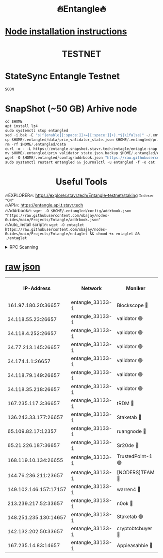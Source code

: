 <h1 align="center"> 🔥Entangle🔥</h1>

[Node installation instructions](https://github.com/obajay/nodes-Guides/tree/main/Projects/Entangle)
=

<h1 align="center"> TESTNET</h1>

# StateSync Entangle Testnet
```python
SOON
```
# SnapShot (~50 GB) Arhive node
```python
cd $HOME
apt install lz4
sudo systemctl stop entangled
sed -i.bak -E "s|^(enable[[:space:]]+=[[:space:]]+).*$|\1false|" ~/.entangled/config/config.toml
cp $HOME/.entangled/data/priv_validator_state.json $HOME/.entangled/priv_validator_state.json.backup
rm -rf $HOME/.entangled/data
curl -o - -L https://entangle.snapshot.stavr.tech/entagle/entagle-snap.tar.lz4 | lz4 -c -d - | tar -x -C $HOME/.entangled --strip-components 2
mv $HOME/.entangled/priv_validator_state.json.backup $HOME/.entangled/data/priv_validator_state.json
wget -O $HOME/.entangled/config/addrbook.json "https://raw.githubusercontent.com/obajay/nodes-Guides/main/Projects/Entangle/addrbook.json"
sudo systemctl restart entangled && journalctl -u entangled -f -o cat
```
 <h1 align="center"> Useful Tools</h1>
 
🔥EXPLORER🔥: https://explorer.stavr.tech/Entangle-testnet/staking        `Indexer "ON"` \
🔥API🔥:      https://entangle.api.t.stavr.tech \
🔥Addrbook🔥: ```wget -O $HOME/.entangled/config/addrbook.json "https://raw.githubusercontent.com/obajay/nodes-Guides/main/Projects/Entangle/addrbook.json"``` \
🔥Auto_install script🔥:  `wget -O entaglet https://raw.githubusercontent.com/obajay/nodes-Guides/main/Projects/Entangle/entaglet && chmod +x entaglet && ./entaglet`


<details>
<summary>RPC Scanning</summary>

<h2 align="center"> We scan nodes in real time every 4 hours. And we provide the final result of RPC endpoints.
We cannot influence the operation of these nodes in any way. </h2>


```python
If Voting Power is higher than 0 --> then the Node is a validator of the network and may be subject to attack and be a potential threat to the chain.
```
```python
We marked such validators with a red symbol
```

</details>

[raw json](https://rpc-check.entangt.stavr.tech/entangt/rpc-entangt-result.json)
=


<table><tr><th>IP-Address</th><th>Network</th><th>Moniker</th><th>Latest Block Height</th><th>Earliest Block Height</th><th>Catching Up</th><th>Tx Index</th><th>Voting Power</th><th>Scan Time</th></tr><tr><td>161.97.180.20:36657</td><td>entangle_33133-1</td><td>Blockscope 🔴</td><td>2682490</td><td>1</td><td>False</td><td>off</td><td>309757544522759</td><td>2024-03-17T13:23:33.444199751UTC</td></tr><tr><td>34.118.55.23:26657</td><td>entangle_33133-1</td><td>validator 🟢</td><td>2682490</td><td>1</td><td>False</td><td>on</td><td>0</td><td>2024-03-17T13:23:36.170751383UTC</td></tr><tr><td>34.118.4.252:26657</td><td>entangle_33133-1</td><td>validator 🟢</td><td>2617124</td><td>1</td><td>False</td><td>on</td><td>0</td><td>2024-03-17T13:23:36.528350148UTC</td></tr><tr><td>34.77.213.145:26657</td><td>entangle_33133-1</td><td>validator 🟢</td><td>2682490</td><td>1</td><td>False</td><td>on</td><td>0</td><td>2024-03-17T13:23:38.802181579UTC</td></tr><tr><td>34.174.1.1:26657</td><td>entangle_33133-1</td><td>validator 🟢</td><td>2682490</td><td>1</td><td>False</td><td>on</td><td>0</td><td>2024-03-17T13:23:39.498880677UTC</td></tr><tr><td>34.118.79.149:26657</td><td>entangle_33133-1</td><td>validator 🟢</td><td>2682493</td><td>1</td><td>False</td><td>on</td><td>0</td><td>2024-03-17T13:24:01.115031107UTC</td></tr><tr><td>34.118.35.218:26657</td><td>entangle_33133-1</td><td>validator 🟢</td><td>2622113</td><td>1</td><td>False</td><td>on</td><td>0</td><td>2024-03-17T13:24:05.787006589UTC</td></tr><tr><td>167.235.117.3:36657</td><td>entangle_33133-1</td><td>tRDM 🔴</td><td>2682494</td><td>1</td><td>False</td><td>on</td><td>216776925020225</td><td>2024-03-17T13:24:06.057618109UTC</td></tr><tr><td>136.243.33.177:26657</td><td>entangle_33133-1</td><td>Staketab 🔴</td><td>2682492</td><td>660001</td><td>False</td><td>on</td><td>181152470618817</td><td>2024-03-17T13:23:52.419848668UTC</td></tr><tr><td>65.109.82.17:12357</td><td>entangle_33133-1</td><td>ruangnode 🔴</td><td>2682490</td><td>1312001</td><td>False</td><td>off</td><td>661261205895222</td><td>2024-03-17T13:23:33.785612883UTC</td></tr><tr><td>65.21.226.187:36657</td><td>entangle_33133-1</td><td>Sr20de 🔴</td><td>2682489</td><td>2049001</td><td>False</td><td>off</td><td>29534655065001</td><td>2024-03-17T13:23:30.957549963UTC</td></tr><tr><td>168.119.10.134:26655</td><td>entangle_33133-1</td><td>TrustedPoint-1 🟢</td><td>2682494</td><td>2268001</td><td>False</td><td>off</td><td>0</td><td>2024-03-17T13:24:06.267553751UTC</td></tr><tr><td>144.76.236.211:23657</td><td>entangle_33133-1</td><td>[NODERS]TEAM 🔴</td><td>2682492</td><td>2304001</td><td>False</td><td>off</td><td>26809518609480680</td><td>2024-03-17T13:23:52.206227378UTC</td></tr><tr><td>149.102.146.157:17157</td><td>entangle_33133-1</td><td>warren4 🔴</td><td>2682492</td><td>2558001</td><td>False</td><td>on</td><td>505849050783707</td><td>2024-03-17T13:23:49.971345015UTC</td></tr><tr><td>213.239.217.52:33657</td><td>entangle_33133-1</td><td>n0ok 🔴</td><td>2682493</td><td>2582493</td><td>False</td><td>off</td><td>46611081777498279</td><td>2024-03-17T13:23:58.770312707UTC</td></tr><tr><td>148.251.235.130:14657</td><td>entangle_33133-1</td><td>Staketab 🟢</td><td>2682489</td><td>2617001</td><td>False</td><td>off</td><td>0</td><td>2024-03-17T13:23:30.666075304UTC</td></tr><tr><td>142.132.202.50:33657</td><td>entangle_33133-1</td><td>cryptobtcbuyer 🔴</td><td>2682490</td><td>2619001</td><td>False</td><td>off</td><td>38886577247155343</td><td>2024-03-17T13:23:33.200886410UTC</td></tr><tr><td>167.235.14.83:14657</td><td>entangle_33133-1</td><td>Appieasahbie 🔴</td><td>2682494</td><td>2666001</td><td>False</td><td>on</td><td>43265832790044774</td><td>2024-03-17T13:24:05.450116662UTC</td></tr></table>
